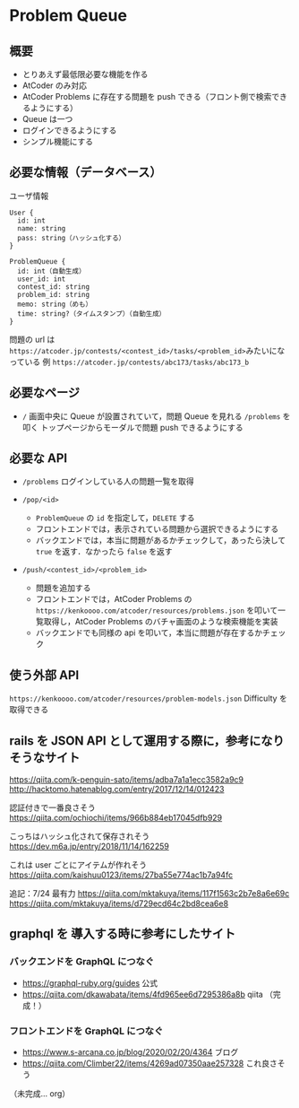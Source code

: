 # Problem Queue

## 概要
- とりあえず最低限必要な機能を作る
- AtCoder のみ対応
- AtCoder Problems に存在する問題を push できる（フロント側で検索できるようにする）
- Queue は一つ
- ログインできるようにする
- シンプル機能にする

## 必要な情報（データベース）

ユーザ情報
```
User {
  id: int
  name: string
  pass: string（ハッシュ化する）
}
```

```
ProblemQueue {
  id: int（自動生成）
  user_id: int
  contest_id: string
  problem_id: string
  memo: string（めも）
  time: string?（タイムスタンプ）（自動生成）
}
```
問題の url は
`https://atcoder.jp/contests/<contest_id>/tasks/<problem_id>`みたいになっている
例
`https://atcoder.jp/contests/abc173/tasks/abc173_b`

## 必要なページ

- `/`
画面中央に Queue が設置されていて，問題 Queue を見れる
`/problems` を叩く
トップページからモーダルで問題 push できるようにする

## 必要な API

- `/problems` ログインしている人の問題一覧を取得

- `/pop/<id>` 
    - `ProblemQueue` の `id` を指定して，`DELETE` する
    - フロントエンドでは，表示されている問題から選択できるようにする
    - バックエンドでは，本当に問題があるかチェックして，あったら決して `true` を返す．なかったら `false` を返す

- `/push/<contest_id>/<problem_id>`
    - 問題を追加する
    - フロントエンドでは，AtCoder Problems の `https://kenkoooo.com/atcoder/resources/problems.json` を叩いて一覧取得し，AtCoder Problems のバチャ画面のような検索機能を実装
    - バックエンドでも同様の api を叩いて，本当に問題が存在するかチェック

## 使う外部 API
`https://kenkoooo.com/atcoder/resources/problem-models.json`
Difficulty を取得できる

## rails を JSON API として運用する際に，参考になりそうなサイト
https://qiita.com/k-penguin-sato/items/adba7a1a1ecc3582a9c9
http://hacktomo.hatenablog.com/entry/2017/12/14/012423

認証付きで一番良さそう
https://qiita.com/ochiochi/items/966b884eb17045dfb929

こっちはハッシュ化されて保存されそう
https://dev.m6a.jp/entry/2018/11/14/162259

これは user ごとにアイテムが作れそう
https://qiita.com/kaishuu0123/items/27ba55e774ac1b7a94fc

追記：7/24 最有力
https://qiita.com/mktakuya/items/117f1563c2b7e8a6e69c
https://qiita.com/mktakuya/items/d729ecd64c2bd8cea6e8


## graphql を 導入する時に参考にしたサイト

### バックエンドを GraphQL につなぐ
- https://graphql-ruby.org/guides 公式
- https://qiita.com/dkawabata/items/4fd965ee6d7295386a8b qiita
（完成！）

### フロントエンドを GraphQL につなぐ
- https://www.s-arcana.co.jp/blog/2020/02/20/4364 ブログ
- https://qiita.com/Climber22/items/4269ad07350aae257328 これ良さそう

（未完成... org）
